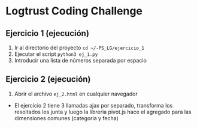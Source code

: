 # Logtrust Coding Challenge

## Ejercicio 1 (ejecución)

1. Ir al directorio del proyecto `cd ~/-PS_LG/ejercicio_1`
2. Ejecutar el script `python3 ej_1.py`
3. Introducir una lista de números separada por espacio

## Ejercicio 2 (ejecución)

1. Abrir el archivo `ej_2.html` en cualquier navegador

* El ejercicio 2 tiene 3 llamadas ajax por separado, transforma los resoltados los junta y luego la libreria pivot.js hace el agregado para las dimensiones comunes (categoria y fecha)
